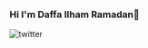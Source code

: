 ### Hi I'm Daffa Ilham Ramadan👋

![twitter](https://img.shields.io/badge/Linkedin-000000?style=for-the-badge&logo=Linkedin&logoColor=white)
